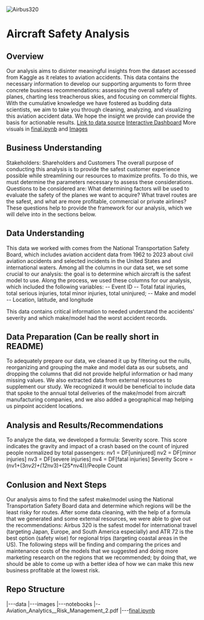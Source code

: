 ![Airbus320](https://upload.wikimedia.org/wikipedia/commons/c/c1/Airbus_A320-214%2C_Airbus_Industrie_JP7617615.jpg)

# Aircraft Safety Analysis

## Overview
Our analysis aims to disinter meaningful insights from the dataset accessed from Kaggle as it relates to aviation accidents. This data contains the necessary information to develop our supporting arguments to form three concrete business recommendations: assessing the overall safety of planes, charting less treacherous skies, and focusing on commercial flights. With the cumulative knowledge we have fostered as budding data scientists, we aim to take you through cleaning, analyzing, and visualizing this aviation accident data. We hope the insight we provide can provide the basis for actionable results.
[Link to data source](https://www.kaggle.com/datasets/khsamaha/aviation-accident-database-synopses)
[Interactive Dashboard](https://public.tableau.com/app/profile/yiyi.luo/viz/wingsandflats_6/Dashboard6?publish=yes)
More visuals in [final.ipynb](https://github.com/basstraining/wings_and_flats/blob/main/Final.ipynb) and [Images](https://github.com/basstraining/wings_and_flats/tree/main/Images)

## Business Understanding
Stakeholders: Shareholders and Customers
The overall purpose of conducting this analysis is to provide the safest customer experience possible while streamlining our resources to maximize profits. To do this, we must determine the parameters necessary to assess these considerations. Questions to be considered are: What determining factors will be used to evaluate the safety of the planes we want to acquire? What travel routes are the safest, and what are more profitable, commercial or private airlines? These questions help to provide the framework for our analysis, which we will delve into in the sections below.

## Data Understanding
This data we worked with comes from the National Transportation Safety Board, which includes aviation accident data from 1962 to 2023 about civil aviation accidents and selected incidents in the United States and international waters. Among all the columns in our data set, we set some crucial to our analysis: the goal is to determine which aircraft is the safest model to use.
Along the process, we used these columns for our analysis, which included the following variables:
 -- Event ID
 -- Total fatal injuries, total serious injuries, total minor injuries, total uninjured;
 -- Make and model
 -- Location, latitude, and longitude

This data contains critical information to needed understand the accidents' severity and which make/model had the worst accident records.

## Data Preparation (Can be really short in README)
To adequately prepare our data, we cleaned it up by filtering out the nulls, reorganizing and grouping the make and model data as our subsets, and dropping the columns that did not provide helpful information or had many missing values. We also extracted data from external resources to supplement our study. We recognized it would be beneficial to include data that spoke to the annual total deliveries of the make/model from aircraft manufacturing companies, and we also added a geographical map helping us pinpoint accident locations. 

## Analysis and Results/Recommendations
To analyze the data, we developed a formula: Severity score.
This score indicates the gravity and impact of a crash based on the count of injured people normalized by total passengers:
nv1 = DF[uninjured]
nv2 = DF[minor injuries]
nv3  = DF[severe injuries]
nv4 = DF[fatal injuries]
Severity Score = (nv1+(3*nv2)+(12*nv3)+(25*nv4))/People Count

## Conlusion and Next Steps
Our analysis aims to find the safest make/model using the National Transportation Safety Board data and determine which regions will be the least risky for routes. After some data cleaning, with the help of a formula that we generated and some external resources, we were able to give out the recommendations: Airbus 320 is the safest model for international travel (targeting Japan, Europe, and South America especially) and ATR 72 is the best option (safety wise) for regional trips (targeting coastal areas in the US). The following steps will be finding and comparing the prices and maintenance costs of the models that we suggested and doing more marketing research on the regions that we recommended; by doing that, we should be able to come up with a better idea of how we can make this new business profitable at the lowest risk.

## Repo Structure
|---data
|---images
|---notebooks
|--Aviation_Analytics__Risk_Management_2.pdf
|---[final.ipynb](https://github.com/basstraining/wings_and_flats/blob/main/Final.ipynb)
